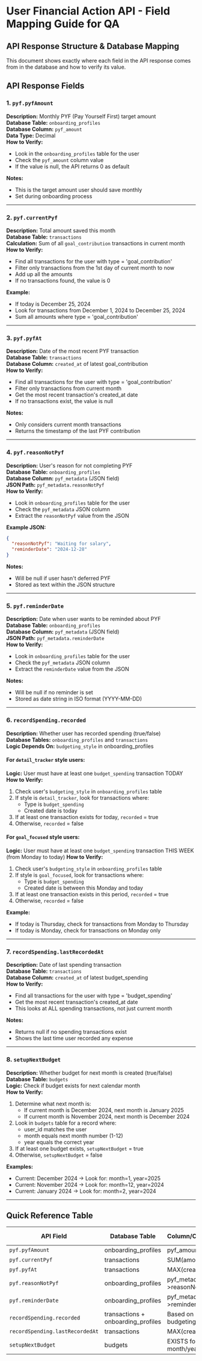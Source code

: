 # User Financial Action API - Field Mapping Guide for QA

## API Response Structure & Database Mapping

This document shows exactly where each field in the API response comes from in the database and how to verify its value.

## API Response Fields

### 1. `pyf.pyfAmount`

**Description:** Monthly PYF (Pay Yourself First) target amount  
**Database Table:** `onboarding_profiles`  
**Database Column:** `pyf_amount`  
**Data Type:** Decimal  
**How to Verify:**

- Look in the `onboarding_profiles` table for the user
- Check the `pyf_amount` column value
- If the value is null, the API returns 0 as default

**Notes:**

- This is the target amount user should save monthly
- Set during onboarding process

---

### 2. `pyf.currentPyf`

**Description:** Total amount saved this month  
**Database Table:** `transactions`  
**Calculation:** Sum of all `goal_contribution` transactions in current month  
**How to Verify:**

- Find all transactions for the user with type = 'goal_contribution'
- Filter only transactions from the 1st day of current month to now
- Add up all the amounts
- If no transactions found, the value is 0

**Example:**

- If today is December 25, 2024
- Look for transactions from December 1, 2024 to December 25, 2024
- Sum all amounts where type = 'goal_contribution'

---

### 3. `pyf.pyfAt`

**Description:** Date of the most recent PYF transaction  
**Database Table:** `transactions`  
**Database Column:** `created_at` of latest goal_contribution  
**How to Verify:**

- Find all transactions for the user with type = 'goal_contribution'
- Filter only transactions from current month
- Get the most recent transaction's created_at date
- If no transactions exist, the value is null

**Notes:**

- Only considers current month transactions
- Returns the timestamp of the last PYF contribution

---

### 4. `pyf.reasonNotPyf`

**Description:** User's reason for not completing PYF  
**Database Table:** `onboarding_profiles`  
**Database Column:** `pyf_metadata` (JSON field)  
**JSON Path:** `pyf_metadata.reasonNotPyf`  
**How to Verify:**

- Look in `onboarding_profiles` table for the user
- Check the `pyf_metadata` JSON column
- Extract the `reasonNotPyf` value from the JSON

**Example JSON:**

```json
{
  "reasonNotPyf": "Waiting for salary",
  "reminderDate": "2024-12-28"
}
```

**Notes:**

- Will be null if user hasn't deferred PYF
- Stored as text within the JSON structure

---

### 5. `pyf.reminderDate`

**Description:** Date when user wants to be reminded about PYF  
**Database Table:** `onboarding_profiles`  
**Database Column:** `pyf_metadata` (JSON field)  
**JSON Path:** `pyf_metadata.reminderDate`  
**How to Verify:**

- Look in `onboarding_profiles` table for the user
- Check the `pyf_metadata` JSON column
- Extract the `reminderDate` value from the JSON

**Notes:**

- Will be null if no reminder is set
- Stored as date string in ISO format (YYYY-MM-DD)

---

### 6. `recordSpending.recorded`

**Description:** Whether user has recorded spending (true/false)  
**Database Tables:** `onboarding_profiles` and `transactions`  
**Logic Depends On:** `budgeting_style` in onboarding_profiles

#### For `detail_tracker` style users:

**Logic:** User must have at least one `budget_spending` transaction TODAY
**How to Verify:**

1. Check user's `budgeting_style` in `onboarding_profiles` table
2. If style is `detail_tracker`, look for transactions where:
   - Type is `budget_spending`
   - Created date is today
3. If at least one transaction exists for today, `recorded` = true
4. Otherwise, `recorded` = false

#### For `goal_focused` style users:

**Logic:** User must have at least one `budget_spending` transaction THIS WEEK (from Monday to today)
**How to Verify:**

1. Check user's `budgeting_style` in `onboarding_profiles` table
2. If style is `goal_focused`, look for transactions where:
   - Type is `budget_spending`
   - Created date is between this Monday and today
3. If at least one transaction exists in this period, `recorded` = true
4. Otherwise, `recorded` = false

**Example:**

- If today is Thursday, check for transactions from Monday to Thursday
- If today is Monday, check for transactions on Monday only

---

### 7. `recordSpending.lastRecordedAt`

**Description:** Date of last spending transaction  
**Database Table:** `transactions`  
**Database Column:** `created_at` of latest budget_spending  
**How to Verify:**

- Find all transactions for the user with type = 'budget_spending'
- Get the most recent transaction's created_at date
- This looks at ALL spending transactions, not just current month

**Notes:**

- Returns null if no spending transactions exist
- Shows the last time user recorded any expense

---

### 8. `setupNextBudget`

**Description:** Whether budget for next month is created (true/false)  
**Database Table:** `budgets`  
**Logic:** Check if budget exists for next calendar month  
**How to Verify:**

1. Determine what next month is:
   - If current month is December 2024, next month is January 2025
   - If current month is November 2024, next month is December 2024
2. Look in `budgets` table for a record where:
   - user_id matches the user
   - month equals next month number (1-12)
   - year equals the correct year
3. If at least one budget exists, `setupNextBudget` = true
4. Otherwise, `setupNextBudget` = false

**Examples:**

- Current: December 2024 → Look for: month=1, year=2025
- Current: November 2024 → Look for: month=12, year=2024
- Current: January 2024 → Look for: month=2, year=2024

---

## Quick Reference Table

| API Field                       | Database Table                     | Column/Calculation         | Transaction Type  |
| ------------------------------- | ---------------------------------- | -------------------------- | ----------------- |
| `pyf.pyfAmount`                 | onboarding_profiles                | pyf_amount                 | -                 |
| `pyf.currentPyf`                | transactions                       | SUM(amount)                | goal_contribution |
| `pyf.pyfAt`                     | transactions                       | MAX(created_at)            | goal_contribution |
| `pyf.reasonNotPyf`              | onboarding_profiles                | pyf_metadata->reasonNotPyf | -                 |
| `pyf.reminderDate`              | onboarding_profiles                | pyf_metadata->reminderDate | -                 |
| `recordSpending.recorded`       | transactions + onboarding_profiles | Based on budgeting_style   | budget_spending   |
| `recordSpending.lastRecordedAt` | transactions                       | MAX(created_at)            | budget_spending   |
| `setupNextBudget`               | budgets                            | EXISTS for next month/year | -                 |
